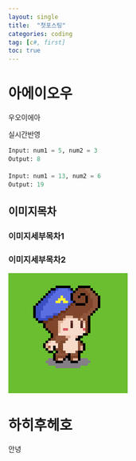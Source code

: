 ```yaml
---
layout: single
title:  "첫포스팅"
categories: coding 
tag: [c#, first]
toc: true
---
```


# 아에이오우

우오이에아

실시간반영

```python
Input: num1 = 5, num2 = 3
Output: 8

Input: num1 = 13, num2 = 6
Output: 19
```

## 이미지목차

### 이미지세부목차1

### 이미지세부목차2



![monkey-export](../images/2022-2-27-first/monkey-export.png)

# 하히후헤호

안녕



